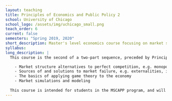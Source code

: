 ```yaml
---
layout: teaching
title: Principles of Economics and Public Policy 2
school: University of Chicago
school_logo: /assets/img/uchicago_small.png
teach_order: 6
current: false
semesters: "Spring 2019, 2020"
short_description: Master's level economics course focusing on market structures beyond perfect competition.
syllabus: 
long_description: |
  This course is the second of a two-part sequence, preceded by Principles of Microeconomics and Public Policy I (PPHA 32300).  We will build on the content of the first class, which focused on perfect competition, by studying the many ways markets fail to act perfectly competitive.  Each section will combine the underlying theory with discussions of practical applications, culminating in a final project that uses published economic research on the topics studied.  Over the quarter, students will learn:

    - Market structure alternatives to perfect competition, e.g. monopoly, oligopoly
    - Sources of and solutions to market failure, e.g. externalities, information asymmetry
    - The basics of applying game theory to the economy
    - Market simulations and modeling
      
  This course is intended for students in the MSCAPP program, and will therefore introduce elements of programming to the curriculum.  As such, a solid understanding of the Python programming language is required.
---
```


